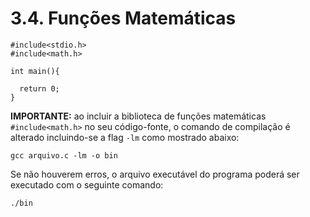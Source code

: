# 3.4. Funções Matemáticas

```
#include<stdio.h>
#include<math.h>

int main(){
  
  return 0;
}
```


**IMPORTANTE:** ao incluir a biblioteca de funções matemáticas ```#include<math.h>``` no seu código-fonte, o comando de compilação é alterado incluindo-se a flag ```-lm``` como mostrado abaixo:

```
gcc arquivo.c -lm -o bin
```

Se não houverem erros, o arquivo executável do programa poderá ser executado com o seguinte comando:

```
./bin
```
